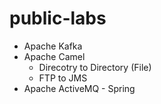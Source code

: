 # public-labs

* Apache Kafka
* Apache Camel
  - Direcotry to Directory (File)
  - FTP to JMS
* Apache ActiveMQ - Spring



